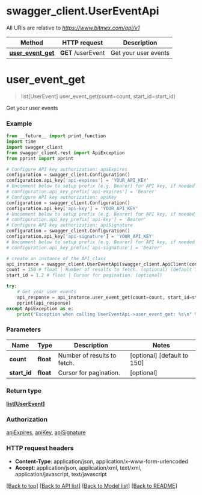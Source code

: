 # swagger_client.UserEventApi

All URIs are relative to *https://www.bitmex.com/api/v1*

Method | HTTP request | Description
------------- | ------------- | -------------
[**user_event_get**](UserEventApi.md#user_event_get) | **GET** /userEvent | Get your user events


# **user_event_get**
> list[UserEvent] user_event_get(count=count, start_id=start_id)

Get your user events

### Example
```python
from __future__ import print_function
import time
import swagger_client
from swagger_client.rest import ApiException
from pprint import pprint

# Configure API key authorization: apiExpires
configuration = swagger_client.Configuration()
configuration.api_key['api-expires'] = 'YOUR_API_KEY'
# Uncomment below to setup prefix (e.g. Bearer) for API key, if needed
# configuration.api_key_prefix['api-expires'] = 'Bearer'
# Configure API key authorization: apiKey
configuration = swagger_client.Configuration()
configuration.api_key['api-key'] = 'YOUR_API_KEY'
# Uncomment below to setup prefix (e.g. Bearer) for API key, if needed
# configuration.api_key_prefix['api-key'] = 'Bearer'
# Configure API key authorization: apiSignature
configuration = swagger_client.Configuration()
configuration.api_key['api-signature'] = 'YOUR_API_KEY'
# Uncomment below to setup prefix (e.g. Bearer) for API key, if needed
# configuration.api_key_prefix['api-signature'] = 'Bearer'

# create an instance of the API class
api_instance = swagger_client.UserEventApi(swagger_client.ApiClient(configuration))
count = 150 # float | Number of results to fetch. (optional) (default to 150)
start_id = 1.2 # float | Cursor for pagination. (optional)

try:
    # Get your user events
    api_response = api_instance.user_event_get(count=count, start_id=start_id)
    pprint(api_response)
except ApiException as e:
    print("Exception when calling UserEventApi->user_event_get: %s\n" % e)
```

### Parameters

Name | Type | Description  | Notes
------------- | ------------- | ------------- | -------------
 **count** | **float**| Number of results to fetch. | [optional] [default to 150]
 **start_id** | **float**| Cursor for pagination. | [optional] 

### Return type

[**list[UserEvent]**](UserEvent.md)

### Authorization

[apiExpires](../README.md#apiExpires), [apiKey](../README.md#apiKey), [apiSignature](../README.md#apiSignature)

### HTTP request headers

 - **Content-Type**: application/json, application/x-www-form-urlencoded
 - **Accept**: application/json, application/xml, text/xml, application/javascript, text/javascript

[[Back to top]](#) [[Back to API list]](../README.md#documentation-for-api-endpoints) [[Back to Model list]](../README.md#documentation-for-models) [[Back to README]](../README.md)

